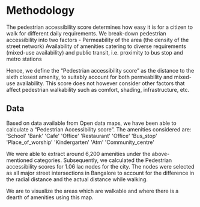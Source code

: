 # Methodology
The pedestrian accessibility score determines how easy it is for a citizen to walk for different daily requirements. We break-down pedestrian accessibility into two factors - 
Permeability of the area (the density of the street network)
Availability of amenities catering to diverse requirements (mixed-use availability) and public transit, i.e. proximity to bus stop and metro stations

Hence, we define the “Pedestrian accessibility score” as the distance to the sixth closest amenity, to suitably account for both permeability and mixed-use availability. This score does not however consider other factors that affect pedestrian walkability such as comfort, shading, infrastructure, etc.

## Data
Based on data available from Open data maps, we have been able to calculate a “Pedestrian Accessibility score”. The amenities considered are: 
‘School'
'Bank'
'Cafe'
'Office'
'Restaurant'
'Office'
'Bus_stop'
'Place_of_worship'
'Kindergarten'
'Atm'
'Community_centre'

We were able to extract around 6,200 amenities under the above-mentioned categories. Subsequently, we calculated the Pedestrian accessibility scores for 1.06 lac nodes for the city. The nodes were selected as all major street intersections in Bangalore to account for the difference in the radial distance and the actual distance while walking.

We are to visualize the areas which are walkable and where there is a dearth of amenities using this map. 
